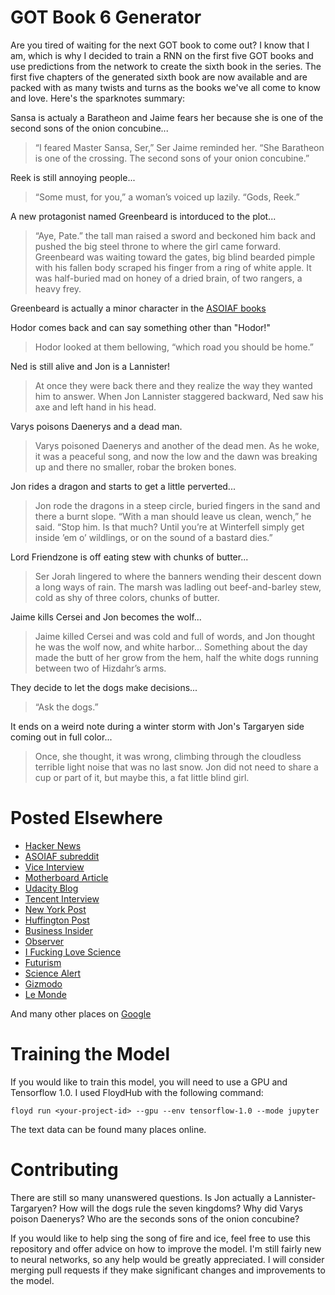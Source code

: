 # GOT Book 6 Generator

Are you tired of waiting for the next GOT book to come out? I know that I am, which is why I decided to train a RNN on the first five GOT books and use predictions from the network to create the sixth book in the series. The first five chapters of the generated sixth book are now available and are packed with as many twists and turns as the books we've all come to know and love. Here's the sparknotes summary:

Sansa is actualy a Baratheon and Jaime fears her because she is one of the second sons of the onion concubine...
> “I feared Master Sansa, Ser,” Ser Jaime reminded her. “She Baratheon is one of the crossing. The second sons of your onion concubine.”

Reek is still annoying people...
> “Some must, for you,” a woman’s voiced up lazily. “Gods, Reek.”

A new protagonist named Greenbeard is intorduced to the plot...
> “Aye, Pate.” the tall man raised a sword and beckoned him back and pushed the big steel throne to where the girl came forward. Greenbeard was waiting toward the gates, big blind bearded pimple with his fallen body scraped his finger from a ring of white apple. It was half-buried mad on honey of a dried brain, of two rangers, a heavy frey.

Greenbeard is actually a minor character in the [ASOIAF books](http://awoiaf.westeros.org/index.php/Greenbeard)

Hodor comes back and can say something other than "Hodor!"
> Hodor looked at them bellowing, “which road you should be home.”

Ned is still alive and Jon is a Lannister!
> At once they were back there and they realize the way they wanted him to answer. When Jon Lannister staggered backward, Ned saw his axe and left hand in his head.

Varys poisons Daenerys and a dead man.
> Varys poisoned Daenerys and another of the dead men. As he woke, it was a peaceful song, and now the low and the dawn was breaking up and there no smaller, robar the broken bones.

Jon rides a dragon and starts to get a little perverted...
> Jon rode the dragons in a steep circle, buried fingers in the sand and there a burnt slope. “With a man should leave us clean, wench,” he said. “Stop him. Is that much? Until you’re at Winterfell simply get inside ’em o’ wildlings, or on the sound of a bastard dies.”

Lord Friendzone is off eating stew with chunks of butter...
> Ser Jorah lingered to where the banners wending their descent down a long ways of rain. The marsh was ladling out beef-and-barley stew, cold as shy of three colors, chunks of butter.

Jaime kills Cersei and Jon becomes the wolf...
> Jaime killed Cersei and was cold and full of words, and Jon thought he was the wolf now, and white harbor... Something about the day made the butt of her grow from the hem, half the white dogs running between two of Hizdahr’s arms.

They decide to let the dogs make decisions...
> “Ask the dogs.”

It ends on a weird note during a winter storm with Jon's Targaryen side coming out in full color...
> Once, she thought, it was wrong, climbing through the cloudless terrible light noise that was no last snow. Jon did not need to share a cup or part of it, but maybe this, a fat little blind girl.

# Posted Elsewhere

- [Hacker News](https://news.ycombinator.com/submitted?id=zthoutt)
- [ASOIAF subreddit](https://www.reddit.com/r/asoiaf/comments/6vhqyr/spoilers_extended_somebody_is_training_a_neural/)
- [Vice Interview](https://motherboard.vice.com/en_us/article/evvq3n/game-of-thrones-winds-of-winter-neural-network)
- [Motherboard Article](https://motherboard.vice.com/en_us/article/bjjp4a/winds-of-winter-neural-network)
- [Udacity Blog](http://blog.udacity.com/2017/08/neural-network-game-of-thrones.html)
- [Tencent Interview](http://tech.qq.com/a/20170906/074791.htm)
- [New York Post](http://nypost.com/2017/08/29/artificial-intelligence-is-writing-the-next-game-of-thrones-book/)
- [Huffington Post](http://www.huffingtonpost.co.uk/entry/ai-plot-game-of-thrones_uk_59a6a59ce4b063ae34da24bb)
- [Business Insider](http://www.businessinsider.com/ai-just-wrote-the-next-book-of-game-of-thrones-for-us-2017-8)
- [Observer](http://observer.com/2017/08/game-of-thrones-next-book-artificial-intelligence/)
- [I Fucking Love Science](http://www.iflscience.com/technology/artificial-intelligence-is-attempting-to-write-the-next-game-of-thrones-book/)
- [Futurism](https://futurism.com/the-next-five-game-of-thrones-chapters-have-been-leaked-by-an-ai/)
- [Science Alert](https://www.sciencealert.com/everyone-s-so-sick-of-waiting-for-the-next-game-of-thrones-book-an-ai-just-wrote-it-for-us)
- [Gizmodo](http://io9.gizmodo.com/rest-easy-george-r-r-martin-a-computer-program-has-w-1798541924)
- [Le Monde](http://www.lemonde.fr/pixels/article/2017/09/01/on-a-lu-une-suite-de-game-of-thrones-ecrite-par-une-intelligence-artificielle_5179449_4408996.html)

And many other places on [Google](https://www.google.com/search?q=zack+thoutt+game+of+thrones&oq=zack+thoutt+g&aqs=chrome.0.69i59j69i60l3j69i57.1918j0j4&sourceid=chrome&ie=UTF-8)


# Training the Model

If you would like to train this model, you will need to use a GPU and Tensorflow 1.0. I used FloydHub with the following command:
```
floyd run <your-project-id> --gpu --env tensorflow-1.0 --mode jupyter
```

The text data can be found many places online.

# Contributing

There are still so many unanswered questions. Is Jon actually a Lannister-Targaryen? How will the dogs rule the seven kingdoms? Why did Varys poison Daenerys? Who are the seconds sons of the onion concubine?

If you would like to help sing the song of fire and ice, feel free to use this repository and offer advice on how to improve the model. I'm still fairly new to neural networks, so any help would be greatly appreciated. I will consider merging pull requests if they make significant changes and improvements to the model.
